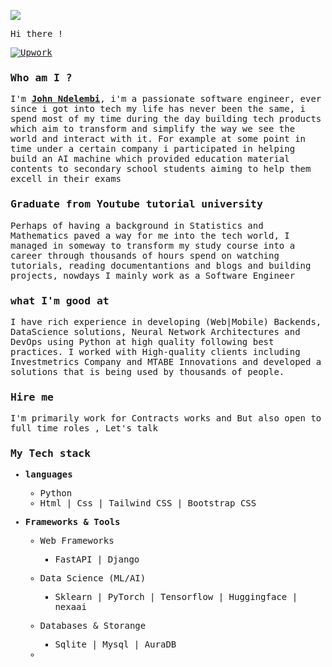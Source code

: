 <!---
Johnndelembi/Johnndelembi is a ✨ special ✨ repository because its `README.md` (this file) appears on your GitHub profile.
You can click the Preview link to take a look at your changes.
--->

![](https://komarev.com/ghpvc/?username=kalebu)


<samp>
<p>Hi there !</p>


[![Upwork](https://img.shields.io/badge/Upwork-Hire%20Me-gray?labelColor=32cd32&style=flat-square&logo=upwork&logoColor=white&link=https://www.upwork.com/o/profiles/users/~013e000d7680a4c985/)](https://www.upwork.com/o/profiles/users/~013e000d7680a4c985/)

### Who am I ?
<p>
I'm <b><a href="https://johnny-dev.onrender.com/#hero">John Ndelembi</a></b>, i'm a passionate software engineer, ever since i got into tech my life has never been the same, i spend most of my time during the day building tech products which aim to transform and simplify the way we see the world and interact with it. For example at some point in time under a certain company i participated in helping build an AI machine which provided education material contents to secondary school students aiming to help them excell in their exams

### Graduate from Youtube tutorial university

Perhaps of having a background in Statistics and Mathematics paved a way for me into the tech world, I managed in someway to transform my study course into a career through thousands of hours spend on watching tutorials, reading documentantions and blogs and building projects, nowdays I mainly work as a Software Engineer

### what I'm good at

I have rich experience in developing (Web|Mobile) Backends, DataScience solutions, Neural Network Architectures and DevOps using Python at high quality following best practices. I worked with High-quality clients including Investmetrics Company and MTABE Innovations and developed a solutions that is being used by thousands of people.


### Hire me 

I'm primarily work for Contracts works and But also open to full time roles , Let's talk


</p>

<h3>My Tech stack</h3>
<ul>
    <li>
        <p><b>languages</b></p>
        <ul>
            <li>Python </li>
            <li>Html | Css | Tailwind CSS | Bootstrap CSS </li>
        </ul>
    </li>
    <li>
        <p><b>Frameworks & Tools</b></p>
        <ul>
            <li>
                <p>Web Frameworks</p>
                <ul>
                    <li> FastAPI | Django </li>
                </ul>
            <li>
                <p>Data Science (ML/AI)</p>
                <ul>
                    <li>Sklearn | PyTorch | Tensorflow | Huggingface | nexaai </li>
                </ul>
            </li>
            <li>
                <p> Databases & Storange</p>
                <ul>
                    <li> Sqlite | Mysql | AuraDB</li>
                </ul>
                </li>
            <li>
               
